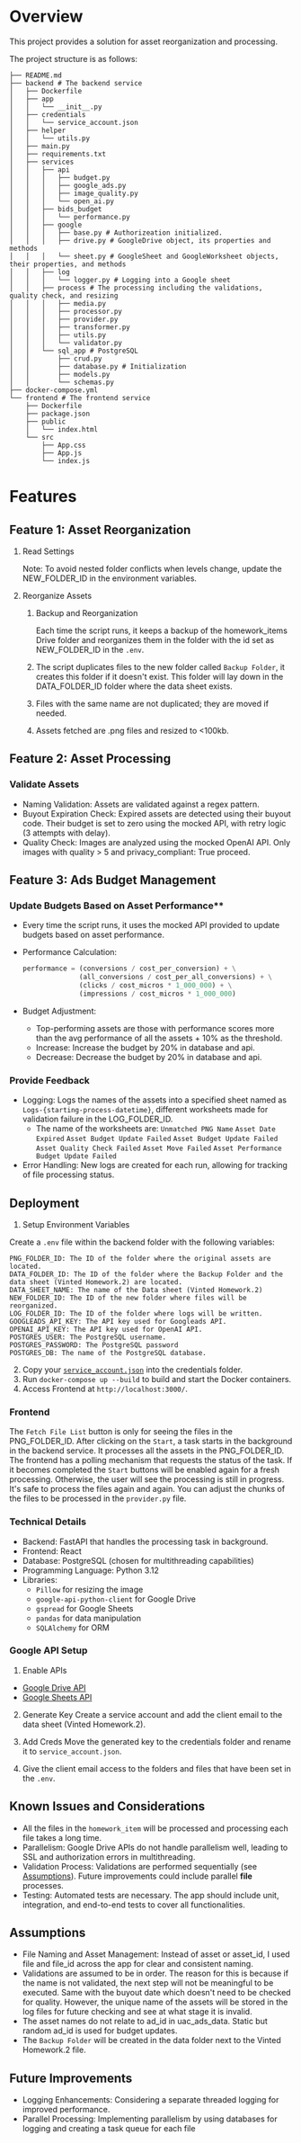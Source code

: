 # Overview
This project provides a solution for asset reorganization and processing.

The project structure is as follows:

```
├── README.md
├── backend # The backend service
│   ├── Dockerfile
│   ├── app
│   │   └── __init__.py
│   ├── credentials
│   │   └── service_account.json
│   ├── helper
│   │   └── utils.py
│   ├── main.py
│   ├── requirements.txt
│   ├── services
│   │   ├── api
│   │   │   ├── budget.py
│   │   │   ├── google_ads.py
│   │   │   ├── image_quality.py
│   │   │   └── open_ai.py
│   │   ├── bids_budget
│   │   │   └── performance.py
│   │   ├── google
│   │   │   ├── base.py # Authorizeation initialized.
│   │   │   ├── drive.py # GoogleDrive object, its properties and methods
│   │   │   └── sheet.py # GoogleSheet and GoogleWorksheet objects, their properties, and methods
│   │   ├── log
│   │   │   └── logger.py # Logging into a Google sheet
│   │   ├── process # The processing including the validations, quality check, and resizing
│   │   │   ├── media.py
│   │   │   ├── processor.py
│   │   │   ├── provider.py
│   │   │   ├── transformer.py
│   │   │   ├── utils.py
│   │   │   └── validator.py
│   │   └── sql_app # PostgreSQL
│   │       ├── crud.py
│   │       ├── database.py # Initialization
│   │       ├── models.py
│   │       └── schemas.py
├── docker-compose.yml
└── frontend # The frontend service
    ├── Dockerfile
    ├── package.json
    ├── public
    │   └── index.html
    └── src
        ├── App.css
        ├── App.js
        └── index.js
```


# Features
## Feature 1: Asset Reorganization
1. Read Settings
   
    Note: To avoid nested folder conflicts when levels change, update the NEW_FOLDER_ID in the environment variables.

3. Reorganize Assets

    1. Backup and Reorganization
        
        Each time the script runs, it keeps a backup of the homework_items Drive folder and reorganizes them in the folder with the id set as NEW_FOLDER_ID in the `.env`.

    2. The script duplicates files to the new folder called `Backup Folder`, it creates this folder if it doesn't exist. This folder will lay down in the DATA_FOLDER_ID folder where the data sheet exists.
    3. Files with the same name are not duplicated; they are moved if needed.
    4. Assets fetched are .png files and resized to <100kb.

## Feature 2: Asset Processing
### Validate Assets

- Naming Validation: Assets are validated against a regex pattern.
- Buyout Expiration Check: Expired assets are detected using their buyout code. Their budget is set to zero using the mocked API, with retry logic (3 attempts with delay).
- Quality Check: Images are analyzed using the mocked OpenAI API. Only images with quality > 5 and privacy_compliant: True proceed.


## Feature 3: Ads Budget Management

### Update Budgets Based on Asset Performance**
- Every time the script runs, it uses the mocked API provided to update budgets based on asset performance.
- Performance Calculation:

     ```python
     performance = (conversions / cost_per_conversion) + \
                   (all_conversions / cost_per_all_conversions) + \
                   (clicks / cost_micros * 1_000_000) + \
                   (impressions / cost_micros * 1_000_000)
     ```
- Budget Adjustment:
    - Top-performing assets are those with performance scores more than the avg performance of all the assets + 10% as the threshold. 
    - Increase: Increase the budget by 20% in database and api.
    - Decrease: Decrease the budget by 20% in database and api.

### Provide Feedback

- Logging: Logs the names of the assets into a specified sheet named as `Logs-{starting-process-datetime}`, different worksheets made for validation failure in the LOG_FOLDER_ID.
    - The name of the worksheets are: 
        `Unmatched PNG Name`
        `Asset Date Expired`
        `Asset Budget Update Failed`
        `Asset Budget Update Failed`
        `Asset Quality Check Failed`
        `Asset Move Failed`
        `Asset Performance Budget Update Failed`
- Error Handling: New logs are created for each run, allowing for tracking of file processing status.

## Deployment

1. Setup Environment Variables

Create a `.env` file within the backend folder with the following variables:
```
PNG_FOLDER_ID: The ID of the folder where the original assets are located.
DATA_FOLDER_ID: The ID of the folder where the Backup Folder and the data sheet (Vinted Homework.2) are located.
DATA_SHEET_NAME: The name of the Data sheet (Vinted Homework.2)
NEW_FOLDER_ID: The ID of the new folder where files will be reorganized.
LOG_FOLDER_ID: The ID of the folder where logs will be written.
GOOGLEADS_API_KEY: The API key used for Googleads API.
OPENAI_API_KEY: The API key used for OpenAI API.
POSTGRES_USER: The PostgreSQL username.
POSTGRES_PASSWORD: The PostgreSQL password
POSTGRES_DB: The name of the PostgreSQL database.
```
2. Copy your [`service_account.json`](#google-api-setup) into the credentials folder.
3. Run `docker-compose up --build` to build and start the Docker containers.
4. Access Frontend at `http://localhost:3000/`.

### Frontend
The `Fetch File List` button is only for seeing the files in the PNG_FOLDER_ID. After clicking on the `Start`, a task starts in the background in the backend service. It processes all the assets in the PNG_FOLDER_ID. The frontend has a polling mechanism that requests the status of the task. If it becomes completed the `Start` buttons will be enabled again for a fresh processing. Otherwise, the user will see the processing is still in progress. It's safe to process the files again and again. You can adjust the chunks of the files to be processed in the `provider.py` file.

### Technical Details
- Backend: FastAPI that handles the processing task in background.
- Frontend: React
- Database: PostgreSQL (chosen for multithreading capabilities)
- Programming Language: Python 3.12
- Libraries:
    - `Pillow` for resizing the image
    - `google-api-python-client` for Google Drive
    - `gspread` for Google Sheets
    - `pandas` for data manipulation
    - `SQLAlchemy` for ORM

### Google API Setup

1. Enable APIs

- [Google Drive API](https://console.cloud.google.com/apis/enableflow?apiid=drive.googleapis.com)
- [Google Sheets API](https://console.cloud.google.com/apis/enableflow?apiid=sheets.googleapis.com)

2. Generate Key
    Create a service account and add the client email to the data sheet (Vinted Homework.2). 

3. Add Creds
    Move the generated key to the credentials folder and rename it to `service_account.json`.
4. Give the client email access to the folders and files that have been set in the `.env`.


## Known Issues and Considerations
- All the files in the `homework_item` will be processed and processing each file takes a long time.
- Parallelism: Google Drive APIs do not handle parallelism well, leading to SSL and authorization errors in multithreading.
- Validation Process: Validations are performed sequentially (see [Assumptions](#assumptions)). Future improvements could include parallel __file__ processes.
- Testing: Automated tests are necessary. The app should include unit, integration, and end-to-end tests to cover all functionalities.

## Assumptions
- File Naming and Asset Management: Instead of asset or asset_id, I used file and file_id across the app for clear and consistent naming.
- Validations are assumed to be in order. The reason for this is because if the name is not validated, the next step will not be meaningful to be executed. Same with the buyout date which doesn't need to be checked for quality. However, the unique name of the assets will be stored in the log files for future checking and see at what stage it is invalid.
- The asset names do not relate to ad_id in uac_ads_data. Static but random ad_id is used for budget updates.
- The `Backup Folder` will be created in the data folder next to the Vinted Homework.2 file.

## Future Improvements
- Logging Enhancements: Considering a separate threaded logging for improved performance.
- Parallel Processing: Implementing parallelism by using databases for logging and creating a task queue for each file
